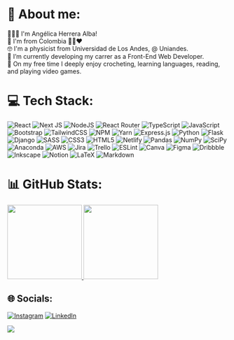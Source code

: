 # 💫 About me:

🙋🏻‍♀️ I'm Angélica Herrera Alba! <br>
📍 I'm from Colombia 💛💙❤️ <br>
🤓 I'm a physicist from Universidad de Los Andes, @ Uniandes.<br>
🌱 I’m currently developing my carrer as a Front-End Web Developer.<br>
🌼 On my free time I deeply enjoy crocheting, learning languages, reading, and playing video games.

# 💻 Tech Stack:
![React](https://img.shields.io/badge/react-%2320232a.svg?style=for-the-badge&logo=react&logoColor=%2361DAFB) ![Next JS](https://img.shields.io/badge/Next-black?style=for-the-badge&logo=next.js&logoColor=white) ![NodeJS](https://img.shields.io/badge/node.js-6DA55F?style=for-the-badge&logo=node.js&logoColor=white) ![React Router](https://img.shields.io/badge/React_Router-CA4245?style=for-the-badge&logo=react-router&logoColor=white) ![TypeScript](https://img.shields.io/badge/typescript-%23007ACC.svg?style=for-the-badge&logo=typescript&logoColor=white) ![JavaScript](https://img.shields.io/badge/javascript-%23323330.svg?style=for-the-badge&logo=javascript&logoColor=%23F7DF1E) ![Bootstrap](https://img.shields.io/badge/bootstrap-%23563D7C.svg?style=for-the-badge&logo=bootstrap&logoColor=white) ![TailwindCSS](https://img.shields.io/badge/tailwindcss-%2338B2AC.svg?style=for-the-badge&logo=tailwind-css&logoColor=white) ![NPM](https://img.shields.io/badge/NPM-%23000000.svg?style=for-the-badge&logo=npm&logoColor=white) ![Yarn](https://img.shields.io/badge/yarn-%232C8EBB.svg?style=for-the-badge&logo=yarn&logoColor=white) ![Express.js](https://img.shields.io/badge/express.js-%23404d59.svg?style=for-the-badge&logo=express&logoColor=%2361DAFB) ![Python](https://img.shields.io/badge/python-3670A0?style=for-the-badge&logo=python&logoColor=ffdd54) ![Flask](https://img.shields.io/badge/flask-%23000.svg?style=for-the-badge&logo=flask&logoColor=white) ![Django](https://img.shields.io/badge/django-%23092E20.svg?style=for-the-badge&logo=django&logoColor=white) ![SASS](https://img.shields.io/badge/SASS-hotpink.svg?style=for-the-badge&logo=SASS&logoColor=white) ![CSS3](https://img.shields.io/badge/css3-%231572B6.svg?style=for-the-badge&logo=css3&logoColor=white) ![HTML5](https://img.shields.io/badge/html5-%23E34F26.svg?style=for-the-badge&logo=html5&logoColor=white) ![Netlify](https://img.shields.io/badge/netlify-%23000000.svg?style=for-the-badge&logo=netlify&logoColor=#00C7B7) ![Pandas](https://img.shields.io/badge/pandas-%23150458.svg?style=for-the-badge&logo=pandas&logoColor=white) ![NumPy](https://img.shields.io/badge/numpy-%23013243.svg?style=for-the-badge&logo=numpy&logoColor=white) ![SciPy](https://img.shields.io/badge/SciPy-%230C55A5.svg?style=for-the-badge&logo=scipy&logoColor=%white) ![Anaconda](https://img.shields.io/badge/Anaconda-%2344A833.svg?style=for-the-badge&logo=anaconda&logoColor=white) ![AWS](https://img.shields.io/badge/AWS-%23FF9900.svg?style=for-the-badge&logo=amazon-aws&logoColor=white) ![Jira](https://img.shields.io/badge/jira-%230A0FFF.svg?style=for-the-badge&logo=jira&logoColor=white) ![Trello](https://img.shields.io/badge/Trello-%23026AA7.svg?style=for-the-badge&logo=Trello&logoColor=white) ![ESLint](https://img.shields.io/badge/ESLint-4B3263?style=for-the-badge&logo=eslint&logoColor=white) ![Canva](https://img.shields.io/badge/Canva-%2300C4CC.svg?style=for-the-badge&logo=Canva&logoColor=white) ![Figma](https://img.shields.io/badge/figma-%23F24E1E.svg?style=for-the-badge&logo=figma&logoColor=white)  ![Dribbble](https://img.shields.io/badge/Dribbble-EA4C89?style=for-the-badge&logo=dribbble&logoColor=white) ![Inkscape](https://img.shields.io/badge/Inkscape-e0e0e0?style=for-the-badge&logo=inkscape&logoColor=080A13) ![Notion](https://img.shields.io/badge/Notion-%23000000.svg?style=for-the-badge&logo=notion&logoColor=white) ![LaTeX](https://img.shields.io/badge/latex-%23008080.svg?style=for-the-badge&logo=latex&logoColor=white) ![Markdown](https://img.shields.io/badge/markdown-%23000000.svg?style=for-the-badge&logo=markdown&logoColor=white) 
 
# 📊 GitHub Stats:
<div>
  <a href="https://github.com/aherrera3">
   <img height="170em" src="https://github-readme-streak-stats.herokuapp.com/?user=aherrera3&theme=radical&hide_border=false"/>
   <img height="170em" src="https://github-readme-stats.vercel.app/api/top-langs/?username=aherrera3&theme=radical&hide_border=false&include_all_commits=false&count_private=false&layout=compact"/>
  </a>
</div>

## 🌐 Socials:
[![Instagram](https://img.shields.io/badge/Instagram-%23E4405F.svg?logo=Instagram&logoColor=white)](https://instagram.com/angelicamariaha) [![LinkedIn](https://img.shields.io/badge/LinkedIn-%230077B5.svg?logo=linkedin&logoColor=white)](https://www.linkedin.com/in/angelicaherreraalba/?locale=en_US)      

[![](https://visitcount.itsvg.in/api?id=aherrera3&icon=0&color=0)](https://visitcount.itsvg.in)


<!-- Proudly created with GPRM ( https://gprm.itsvg.in ) -->
<!--
🧶 I just opened my online crochet store, you can see it [here](https://instagram.com/mailo_crochet_store). <br>
# 📊 GitHub Stats:
![](https://github-readme-stats.vercel.app/api?username=aherrera3&theme=radical&hide_border=false&include_all_commits=false&count_private=false)<br/>
![](https://github-readme-streak-stats.herokuapp.com/?user=aherrera3&theme=radical&hide_border=false)<br/>
![](https://github-readme-stats.vercel.app/api/top-langs/?username=aherrera3&theme=radical&hide_border=false&include_all_commits=false&count_private=false&layout=compact)


[![](https://visitcount.itsvg.in/api?id=aherrera3&icon=5&color=5)](https://visitcount.itsvg.in)

 Proudly created with GPRM ( https://gprm.itsvg.in ) -->
